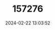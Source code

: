 ---
title: "157276"
category: "Phoenicolacerta troodica"
draft: false
date: 2024-02-22 13:03:52
languages:
  English: ["Troodos Wall Lizard"]
---
